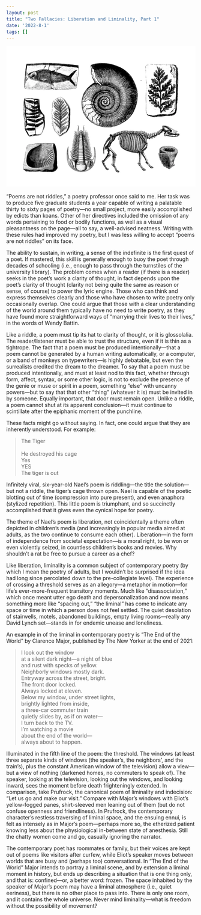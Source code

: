 ```yaml
---
layout: post
title: "Two Fallacies: Liberation and Liminality, Part 1"
date: '2022-8-1'
tags: []
---
```


![bug](/assets/bug.png)

“Poems are not riddles,” a poetry professor once said to me. Her task was to produce five graduate students a year capable of writing a palatable thirty to sixty pages of poetry—no small project, more easily accomplished by edicts than koans. Other of her directives included the omission of any words pertaining to food or bodily functions, as well as a visual pleasantness on the page—all to say, a well-advised neatness. Writing with these rules had improved my poetry, but I was less willing to accept “poems are not riddles” on its face. 

The ability to sustain, in writing, a sense of the indefinite is the first quest of a poet. If mastered, this skill is generally enough to buoy the poet through decades of schooling (i.e., enough to pass through the turnstiles of the university library). The problem comes when a reader (if there is a reader) seeks in the poet’s work a clarity of thought, in fact depends upon the poet’s clarity of thought (clarity not being quite the same as reason or sense, of course) to power the lyric engine. Those who can think and express themselves clearly and those who have chosen to write poetry only occasionally overlap. One could argue that those with a clear understanding of the world around them typically have no need to write poetry, as they have found more straightforward ways of “marrying their lives to their lives,” in the words of Wendy Battin. 

Like a riddle, a poem must tip its hat to clarity of thought, or it is glossolalia. The reader/listener must be able to trust the structure, even if it is thin as a tightrope. The fact that a poem must be produced intentionally—that a poem cannot be generated by a human writing automatically, or a computer, or a band of monkeys on typewriters—is highly debatable, but even the surrealists credited the dream to the dreamer. To say that a poem must be produced intentionally, and must at least nod to this fact, whether through form, affect, syntax, or some other logic, is not to exclude the presence of the genie or muse or spirit in a poem, something “else” with uncanny powers—but to say that that other “thing” (whatever it is) must be invited in by someone. Equally important, that door must remain open. Unlike a riddle, a poem cannot shut at its apparent conclusion—it must continue to scintillate after the epiphanic moment of the punchline.

These facts might go without saying. In fact, one could argue that they are inherently understood. For example:
<blockquote>
The Tiger<br>
<br>
He destroyed his cage<br>
Yes<br>
YES<br>
The tiger is out
</blockquote>
Infinitely viral, six-year-old Nael’s poem is riddling—the title the solution—but not a riddle, the tiger’s cage thrown open. Nael is capable of the poetic blotting out of time (compression into pure present), and even anaphora (stylized repetition). This little poem is triumphant, and so succinctly accomplished that it gives even the cynical hope for poetry.

The theme of Nael’s poem is liberation, not coincidentally a theme often depicted in children’s media (and increasingly in popular media aimed at adults, as the two continue to consume each other). Liberation—in the form of independence from societal expectation—is a moral right, to be won or even violently seized, in countless children’s books and movies. Why shouldn’t a rat be free to pursue a career as a chef?

Like liberation, liminality is a common subject of contemporary poetry (by which I mean the poetry of adults, but I wouldn’t be surprised if the idea had long since percolated down to the pre-collegiate level). The experience of crossing a threshold serves as an allegory—a metaphor in motion—for life’s ever-more-frequent transitory moments. Much like “disassociation,” which once meant utter ego death and depersonalization and now means something more like “spacing out,” “the liminal” has come to indicate any space or time in which a person does not feel settled. The quiet desolation of stairwells, motels, abandoned buildings, empty living rooms—really any David Lynch set—stands in for endemic unease and loneliness. 

An example in of the liminal in contemporary poetry is “The End of the World” by Clarence Major, published by The New Yorker at the end of 2021:
<blockquote>
I look out the window<br>
at a silent dark night—a night of blue<br>
and rust with specks of yellow.<br>
Neighborly windows mostly dark.<br>
Entryway across the street, bright.<br>
The front door locked.<br>
Always locked at eleven.<br>
Below my window, under street lights,<br>
brightly lighted from inside,<br>
a three-car commuter train<br>
quietly slides by, as if on water—<br>
I turn back to the TV.<br>
I’m watching a movie<br>
about the end of the world—<br>
always about to happen.
</blockquote>
Illuminated in the fifth line of the poem: the threshold. The windows (at least three separate kinds of windows (the speaker’s, the neighbors’, and the train’s), plus the constant American window of the television) allow a view—but a view of nothing (darkened homes, no commuters to speak of). The speaker, looking at the television, looking out the windows, and looking inward, sees the moment before death frighteningly extended. 
In comparison, take Prufrock, the canonical poem of liminality and indecision: “Let us go and make our visit.” Compare with Major’s windows with Eliot’s yellow-fogged panes, shirt-sleeved men leaning out of them (but do not confuse openness and friendliness). In Prufrock, the contemporary character’s restless traversing of liminal space, and the ensuing ennui, is felt as intensely as in Major’s poem—perhaps more so, the etherized patient knowing less about the physiological in-between state of anesthesia. Still the chatty women come and go, casually ignoring the narrator. 

The contemporary poet has roommates or family, but their voices are kept out of poems like visitors after curfew, while Eliot’s speaker moves between worlds that are busy and (perhaps too) conversational. In “The End of the World” Major intends to portray a liminal scene, and by extension a liminal moment in history, but ends up describing a situation that is one thing only, and that is: confined—or, a better word: frozen. The space inhabited by the speaker of Major’s poem may have a liminal atmosphere (i.e., quiet eeriness), but there is no other place to pass into. There is only one room, and it contains the whole universe. Never mind liminality—what is freedom without the possibility of movement? 